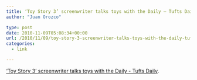 ```yaml
---
title: ‘Toy Story 3’ screenwriter talks toys with the Daily – Tufts Daily
author: "Juan Orozco" 

type: post
date: 2010-11-09T05:08:34+00:00
url: /2010/11/09/toy-story-3-screenwriter-talks-toys-with-the-daily-tufts-daily/
categories:
  - link

---
```

[‘Toy Story 3’ screenwriter talks toys with the Daily - Tufts Daily][1].

 [1]: http://www.tuftsdaily.com/toy-story-3-screenwriter-talks-toys-with-the-daily-1.2394094
